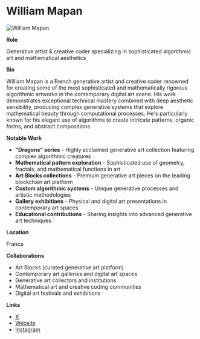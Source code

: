 # William Mapan

![William Mapan](https://freight.cargo.site/w/2150/h/1320/q/75/i/S2381647648003156072655508379710/Screenshot-2025-03-21-at-2.25.30PM.png)

**Role**

Generative artist & creative coder specializing in sophisticated algorithmic art and mathematical aesthetics

**Bio**

William Mapan is a French generative artist and creative coder renowned for creating some of the most sophisticated and mathematically rigorous algorithmic artworks in the contemporary digital art scene. His work demonstrates exceptional technical mastery combined with deep aesthetic sensibility, producing complex generative systems that explore mathematical beauty through computational processes. He's particularly known for his elegant use of algorithms to create intricate patterns, organic forms, and abstract compositions.

**Notable Work**

- **"Dragons" series** - Highly acclaimed generative art collection featuring complex algorithmic creatures
- **Mathematical pattern exploration** - Sophisticated use of geometry, fractals, and mathematical functions in art
- **Art Blocks collections** - Premium generative art pieces on the leading blockchain art platform
- **Custom algorithmic systems** - Unique generative processes and artistic methodologies
- **Gallery exhibitions** - Physical and digital art presentations in contemporary art spaces
- **Educational contributions** - Sharing insights into advanced generative art techniques

**Location**

France

**Collaborations**

- Art Blocks (curated generative art platform)
- Contemporary art galleries and digital art spaces
- Generative art collectors and institutions
- Mathematical art and creative coding communities
- Digital art festivals and exhibitions

**Links**

- [X](https://x.com/williamapan)
- [Website](https://arte.bio/william-mapan)
- [Instagram](https://www.instagram.com/williamapan/)
